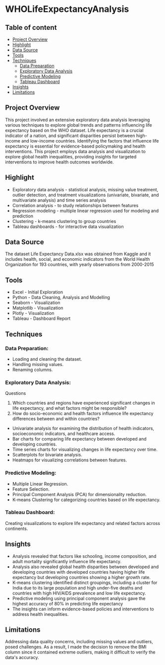 # WHOLifeExpectancyAnalysis

## Table of content

- [Project Overview](#project-overview)
- [Highlight](#highlight)
- [Data Source](data-source)
- [Tools](tools)
- [Techniques](techniques)
    - [Data Preparation](data-preparation)
    - [Exploratory Data Analysis](exploratory-data-analysis)
    - [Predictive Modeling](predictive-modeling)
    - [Tableau Dashboard](tableau-dashboard)
- [Insights](insights)
- [Limitations](limitations)


## Project Overview

This project involved an extensive exploratory data analysis leveraging various techniques to explore global trends and patterns influencing life expectancy based on the WHO dataset. Life expectancy is a crucial indicator of a nation, and significant disparities persist between high-income and low-income countries. Identifying the factors that influence life expectancy is essential for evidence-based policymaking and health interventions. This project employs data analysis and visualization to explore global health inequalities, providing insights for targeted interventions to improve health outcomes worldwide.

## Highlight
- Exploratory data analysis - statistical analysis, missing value treatment, outlier detection, and treatment visualizations (univariate, bivariate, and multivariate analysis) and time series analysis
- Correlation analysis - to study relationships between features
- Regression modeling - multiple linear regression used for modeling and prediction
- Clustering - k-means clustering to group countries
- Tableau dashboards - for interactive data visualization

## Data Source

The dataset Life Expectancy Data.xlsx was obtained from Kaggle and it includes health, social, and economic indicators from the World Health Organization for 193 countries, with yearly observations from 2000-2015

## Tools

- Excel - Initial Exploration
- Python - Data Cleaning, Analysis and Modelling 
- Seaborn - Visualization
- Matplotlib - Visualization
- Plotly - Visualization
- Tableau - Dashboard Report

## Techniques 
### Data Preparation:

- Loading and cleaning the dataset.
- Handling missing values.
- Renaming columns.

### Exploratory Data Analysis:
Questions
1. Which countries and regions have experienced significant changes in life expectancy, and what factors might be responsible?
2. How do socio-economic and health factors influence life expectancy differences between and within countries?

- Univariate analysis for examining the distribution of health indicators, socioeconomic indicators, and healthcare access.
- Bar charts for comparing life expectancy between developed and developing countries.
- Time series charts for visualizing changes in life expectancy over time.
- Scatterplots for bivariate analysis.
- Heatmaps for visualizing correlations between features.

### Predictive Modeling:

- Multiple Linear Regression.
- Feature Selection.
- Principal Component Analysis (PCA) for dimensionality reduction.
- K-means Clustering for categorizing countries based on life expectancy.

### Tableau Dashboard: 
Creating visualizations to explore life expectancy and related factors across continents.      

## Insights

- Analysis revealed that factors like schooling, income composition, and adult mortality significantly influence life expectancy. 
- Analysis also revealed global health disparities between developed and developing countries with developed countries having higher life expectancy but developing countries showing a higher growth rate. 
 - K-means clustering identified distinct groupings, including a cluster for India due to its large population and high under-five deaths and countries with high HIV/AIDS prevalence and low life expectancy.
- Predictive modeling using principal component analysis gave the highest accuracy of 80% in predicting life expectancy
- The insights can inform evidence-based policies and interventions to address health inequalities.

## Limitations 
Addressing data quality concerns, including missing values and outliers, posed challenges. As a result, I made the decision to remove the BMI column since it contained extreme outliers, making it difficult to verify the data's accuracy.
